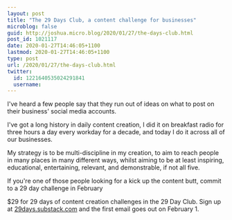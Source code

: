 ```yaml
---
layout: post
title: "The 29 Days Club, a content challenge for businesses"
microblog: false
guid: http://joshua.micro.blog/2020/01/27/the-days-club.html
post_id: 1021117
date: 2020-01-27T14:46:05+1100
lastmod: 2020-01-27T14:46:05+1100
type: post
url: /2020/01/27/the-days-club.html
twitter:
  id: 1221640535024291841
  username: 
---
```

I've heard a few people say that they run out of ideas on what to post on their business' social media accounts.

I've got a long history in daily content creation, I did it on breakfast radio for three hours a day every workday for a decade, and today I do it across all of our businesses.

My strategy is to be multi-discipline in my creation, to aim to reach people in many places in many different ways, whilst aiming to be at least inspiring, educational, entertaining, relevant, and demonstrable, if not all five.

If you're one of those people looking for a kick up the content butt, commit to a 29 day challenge in February

$29 for 29 days of content creation challenges in the 29 Day Club. Sign up at [29days.substack.com](https://29days.substack.com) and the first email goes out on February 1.
